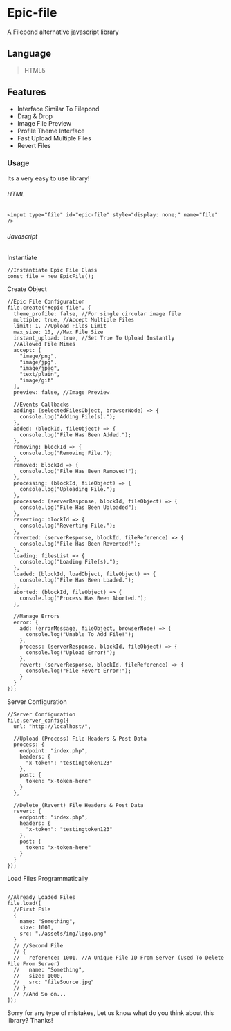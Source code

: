 # Epic-file

A Filepond alternative javascript library

## Language

> HTML5

## Features

- Interface Similar To Filepond
- Drag & Drop
- Image File Preview
- Profile Theme Interface
- Fast Upload Multiple Files
- Revert Files

### Usage

Its a very easy to use library!

###### HTML

```
<input type="file" id="epic-file" style="display: none;" name="file" />

```

###### Javascript

Instantiate

```
//Instantiate Epic File Class
const file = new EpicFile();

```

Create Object

```
//Epic File Configuration
file.create("#epic-file", {
  theme_profile: false, //For single circular image file
  multiple: true, //Accept Multiple Files
  limit: 1, //Upload Files Limit
  max_size: 10, //Max File Size
  instant_upload: true, //Set True To Upload Instantly
  //Allowed File Mimes
  accept: [
    "image/png",
    "image/jpg",
    "image/jpeg",
    "text/plain",
    "image/gif"
  ],
  preview: false, //Image Preview

  //Events Callbacks
  adding: (selectedFilesObject, browserNode) => {
    console.log("Adding File(s).");
  },
  added: (blockId, fileObject) => {
    console.log("File Has Been Added.");
  },
  removing: blockId => {
    console.log("Removing File.");
  },
  removed: blockId => {
    console.log("File Has Been Removed!");
  },
  processing: (blockId, fileObject) => {
    console.log("Uploading File.");
  },
  processed: (serverResponse, blockId, fileObject) => {
    console.log("File Has Been Uploaded");
  },
  reverting: blockId => {
    console.log("Reverting File.");
  },
  reverted: (serverResponse, blockId, fileReference) => {
    console.log("File Has Been Reverted!");
  },
  loading: filesList => {
    console.log("Loading File(s).");
  },
  loaded: (blockId, loadObject, fileObject) => {
    console.log("File Has Been Loaded.");
  },
  aborted: (blockId, fileObject) => {
    console.log("Process Has Been Aborted.");
  },

  //Manage Errors
  error: {
    add: (errorMessage, fileObject, browserNode) => {
      console.log("Unable To Add File!");
    },
    process: (serverResponse, blockId, fileObject) => {
      console.log("Upload Error!");
    },
    revert: (serverResponse, blockId, fileReference) => {
      console.log("File Revert Error!");
    }
  }
});

```

Server Configuration

```
//Server Configuration
file.server_config({
  url: "http://localhost/",

  //Upload (Process) File Headers & Post Data
  process: {
    endpoint: "index.php",
    headers: {
      "x-token": "testingtoken123"
    },
    post: {
      token: "x-token-here"
    }
  },

  //Delete (Revert) File Headers & Post Data
  revert: {
    endpoint: "index.php",
    headers: {
      "x-token": "testingtoken123"
    },
    post: {
      token: "x-token-here"
    }
  }
});

```

Load Files Programmatically

```

//Already Loaded Files
file.load([
  //First File
  {
    name: "Something",
    size: 1000,
    src: "./assets/img/logo.png"
  }
  // //Second File
  // {
  //   reference: 1001, //A Unique File ID From Server (Used To Delete File From Server)
  //   name: "Something",
  //   size: 1000,
  //   src: "fileSource.jpg"
  // }
  // //And So on...
]);

```

Sorry for any type of mistakes, Let us know what do you think about this library? Thanks!
